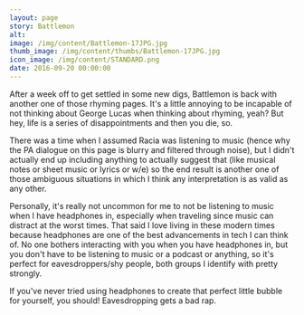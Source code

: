 ```yaml
---
layout: page
story: Battlemon
alt:
image: /img/content/Battlemon-17JPG.jpg
thumb_image: /img/content/thumbs/Battlemon-17JPG.jpg
icon_image: /img/content/STANDARD.png
date: 2016-09-20 00:00:00
---
```


After a week off to get settled in some new digs, Battlemon is back with another one of those rhyming pages. It's a little annoying to be incapable of not thinking about George Lucas when thinking about rhyming, yeah? But hey, life is a series of disappointments and then you die, so.

There was a time when I assumed Racia was listening to music (hence why the PA dialogue on this page is blurry and filtered through noise), but I didn't actually end up including anything to actually suggest that (like musical notes or sheet music or lyrics or w/e) so the end result is another one of those ambiguous situations in which I think any interpretation is as valid as any other.

Personally, it's really not uncommon for me to not be listening to music when I have headphones in, especially when traveling since music can distract at the worst times. That said I love living in these modern times because headphones are one of the best advancements in tech I can think of. No one bothers interacting with you when you have headphones in, but you don't have to be listening to music or a podcast or anything, so it's perfect for eavesdroppers/shy people, both groups I identify with pretty strongly.

If you've never tried using headphones to create that perfect little bubble for yourself, you should! Eavesdropping gets a bad rap.
